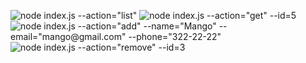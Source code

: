 ![node index.js --action="list"](https://monosnap.com/file/zQL2pZsJTTQNwNnuBJBzSoPHVugWl6)
![node index.js --action="get" --id=5](https://monosnap.com/file/MDVwVKDXs2kcBUu5MqrBs5C8gV8CO7)
![node index.js --action="add" --name="Mango" --email="mango@gmail.com" --phone="322-22-22"](https://monosnap.com/file/cm85wXu7IqU7XxxirwuwkJA5MnruTe)
![node index.js --action="remove" --id=3](https://monosnap.com/file/SgSWy4qQfcAb1a1IoRMK3rEFk95ptO)
